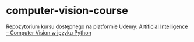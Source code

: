 # computer-vision-course

Repozytorium kursu dostępnego na platformie Udemy: [Artificial Intelligence – Computer Vision w języku Python](https://www.udemy.com/course/artificial-intelligence-computer-vision/?referralCode=09C26CA07A8F6DF74148)
